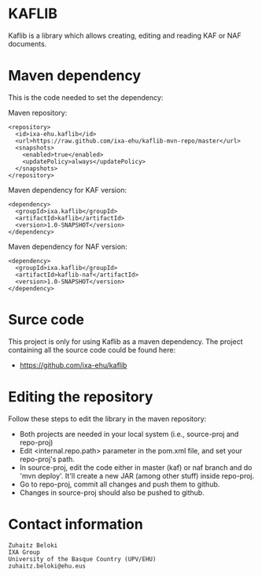 KAFLIB
======

Kaflib is a library which allows creating, editing and reading KAF or NAF documents.


Maven dependency
================

This is the code needed to set the dependency:

Maven repository:
````shell
<repository>
  <id>ixa-ehu.kaflib</id>
  <url>https://raw.github.com/ixa-ehu/kaflib-mvn-repo/master</url>
  <snapshots>
    <enabled>true</enabled>
    <updatePolicy>always</updatePolicy>
  </snapshots>
</repository>
````

Maven dependency for KAF version:
````shell
<dependency>
  <groupId>ixa.kaflib</groupId>
  <artifactId>kaflib</artifactId>
  <version>1.0-SNAPSHOT</version>
</dependency>
````

Maven dependency for NAF version:
````shell
<dependency>
  <groupId>ixa.kaflib</groupId>
  <artifactId>kaflib-naf</artifactId>
  <version>1.0-SNAPSHOT</version>
</dependency>
````

Surce code
==========

This project is only for using Kaflib as a maven dependency. The project containing all the source code could be found here:
* https://github.com/ixa-ehu/kaflib


Editing the repository
========================

Follow these steps to edit the library in the maven repository:
* Both projects are needed in your local system (i.e., source-proj and repo-proj)
* Edit \<internal.repo.path\> parameter in the pom.xml file, and set your repo-proj's path.
* In source-proj, edit the code either in master (kaf) or naf branch and do 'mvn deploy'. It'll create a new JAR (among other stuff) inside repo-proj.
* Go to repo-proj, commit all changes and push them to github.
* Changes in source-proj should also be pushed to github.
 

Contact information
===================

````shell
Zuhaitz Beloki
IXA Group
University of the Basque Country (UPV/EHU)
zuhaitz.beloki@ehu.eus
````
